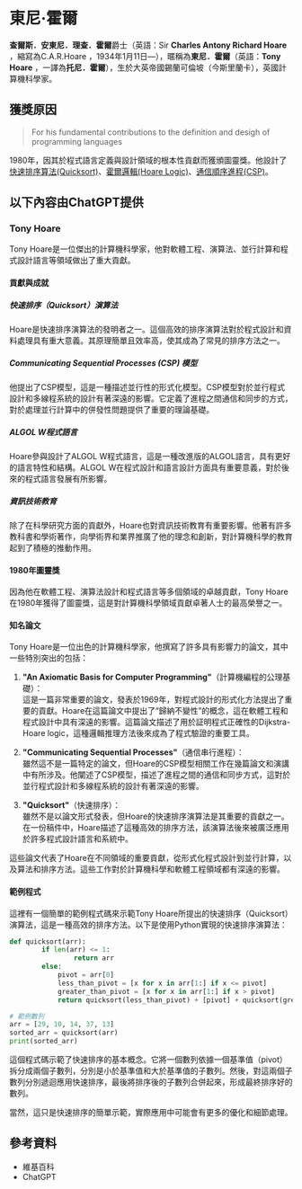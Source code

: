 # 東尼·霍爾

**查爾斯．安東尼．理查．霍爾**爵士（英語：Sir **Charles Antony Richard Hoare** ，縮寫為C.A.R.Hoare ，1934年1月11日—），暱稱為**東尼．霍爾**（英語：**Tony Hoare** ，一譯為**托尼．霍爾**），生於大英帝國錫蘭可倫坡（今斯里蘭卡），英國計算機科學家。

## 獲獎原因

> For his fundamental contributions to the definition and desigh of programming languages

1980年，因其於程式語言定義與設計領域的根本性貢獻而獲頒圖靈獎。他設計了[快速排序算法(Quicksort)][qs]、[霍爾邏輯(Hoare Logic)][hl]、[通信順序進程(CSP)][csp]。


## 以下內容由ChatGPT提供


### Tony Hoare

Tony Hoare是一位傑出的計算機科學家，他對軟體工程、演算法、並行計算和程式設計語言等領域做出了重大貢獻。

#### 貢獻與成就
        
##### 快速排序（Quicksort）演算法

Hoare是快速排序演算法的發明者之一。這個高效的排序演算法對於程式設計和資料處理具有重大意義。其原理簡單且效率高，使其成為了常見的排序方法之一。

##### Communicating Sequential Processes (CSP) 模型

他提出了CSP模型，這是一種描述並行性的形式化模型。CSP模型對於並行程式設計和多線程系統的設計有著深遠的影響。它定義了進程之間通信和同步的方式，對於處理並行計算中的併發性問題提供了重要的理論基礎。

##### ALGOL W程式語言

Hoare參與設計了ALGOL W程式語言，這是一種改進版的ALGOL語言，具有更好的語言特性和結構。ALGOL W在程式設計和語言設計方面具有重要意義，對於後來的程式語言發展有所影響。

##### 資訊技術教育

除了在科學研究方面的貢獻外，Hoare也對資訊技術教育有重要影響。他著有許多教科書和學術著作，向學術界和業界推廣了他的理念和創新，對計算機科學的教育起到了積極的推動作用。

#### 1980年圖靈獎

因為他在軟體工程、演算法設計和程式語言等多個領域的卓越貢獻，Tony Hoare在1980年獲得了圖靈獎，這是對計算機科學領域貢獻卓著人士的最高榮譽之一。

#### 知名論文
Tony Hoare是一位出色的計算機科學家，他撰寫了許多具有影響力的論文，其中一些特別突出的包括：

1. **"An Axiomatic Basis for Computer Programming"**（計算機編程的公理基礎）：  
    這是一篇非常重要的論文，發表於1969年，對程式設計的形式化方法提出了重要的貢獻。Hoare在這篇論文中提出了“歸納不變性”的概念，這在軟體工程和程式設計中具有深遠的影響。這篇論文描述了用於証明程式正確性的Dijkstra-Hoare logic，這種邏輯推理方法後來成為了程式驗證的重要工具。

2. **"Communicating Sequential Processes"**（通信串行進程）：  
    雖然這不是一篇特定的論文，但Hoare的CSP模型相關工作在幾篇論文和演講中有所涉及。他闡述了CSP模型，描述了進程之間的通信和同步方式，這對於並行程式設計和多線程系統的設計有著深遠的影響。

3. **"Quicksort"**（快速排序）：  
    雖然不是以論文形式發表，但Hoare的快速排序演算法是其重要的貢獻之一。在一份稿件中，Hoare描述了這種高效的排序方法，該演算法後來被廣泛應用於許多程式設計語言和系統中。

這些論文代表了Hoare在不同領域的重要貢獻，從形式化程式設計到並行計算，以及算法和排序方法。這些工作對於計算機科學和軟體工程領域都有深遠的影響。

#### 範例程式
這裡有一個簡單的範例程式碼來示範Tony Hoare所提出的快速排序（Quicksort）演算法，這是一種高效的排序方法。以下是使用Python實現的快速排序演算法：  

```python
def quicksort(arr):
        if len(arr) <= 1:
                return arr
        else:
            pivot = arr[0]
            less_than_pivot = [x for x in arr[1:] if x <= pivot]
            greater_than_pivot = [x for x in arr[1:] if x > pivot]
            return quicksort(less_than_pivot) + [pivot] + quicksort(greater_than_pivot)

# 範例數列
arr = [29, 10, 14, 37, 13]
sorted_arr = quicksort(arr)
print(sorted_arr)
```  

這個程式碼示範了快速排序的基本概念。它將一個數列依據一個基準值（pivot）拆分成兩個子數列，分別是小於基準值和大於基準值的子數列。然後，對這兩個子數列分別遞迴應用快速排序，最後將排序後的子數列合併起來，形成最終排序好的數列。

當然，這只是快速排序的簡單示範，實際應用中可能會有更多的優化和細節處理。

## 參考資料
* 維基百科
* ChatGPT

[qs]: https://zh.wikipedia.org/wiki/快速排序
[hl]: https://zh.wikipedia.org/wiki/霍尔逻辑
[csp]: https://zh.wikipedia.org/wiki/通信顺序进程

